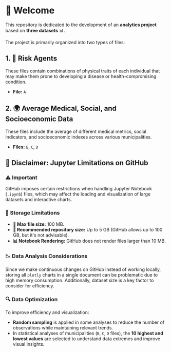 # 🎯 Welcome  

This repository is dedicated to the development of an **analytics project** based on **three datasets** 📊.  

The project is primarily organized into two types of files:  

## 1. **🧬 Risk Agents**  
These files contain combinations of physical traits of each individual that may make them prone to developing a disease or health-compromising condition.  
- **File:** `A`  

## 2. **🌍 Average Medical, Social, and Socioeconomic Data**  
These files include the average of different medical metrics, social indicators, and socioeconomic indexes across various municipalities.  
- **Files:** `B`, `C`, `D`  


## 📌 Disclaimer: Jupyter Limitations on GitHub  

### ⚠️ Important  
GitHub imposes certain restrictions when handling Jupyter Notebook (`.ipynb`) files, which may affect the loading and visualization of large datasets and interactive charts.  

### 🚀 Storage Limitations  
- **📏 Max file size:** 100 MB.  
- **📂 Recommended repository size:** Up to 5 GB (GitHub allows up to 100 GB, but it's not advisable).  
- **📊 Notebook Rendering:** GitHub does not render files larger than 10 MB.  

### 📉 Data Analysis Considerations  
Since we make continuous changes on GitHub instead of working locally, storing all `plotly` charts in a single document can be problematic due to high memory consumption. Additionally, dataset size is a key factor to consider for efficiency.  

### 🔍 Data Optimization  
To improve efficiency and visualization:  
- **Random sampling** is applied in some analyses to reduce the number of observations while maintaining relevant trends.  
- In statistical analyses of municipalities (`B`, `C`, `D` files), the **10 highest and lowest values** are selected to understand data extremes and improve visual insights.

